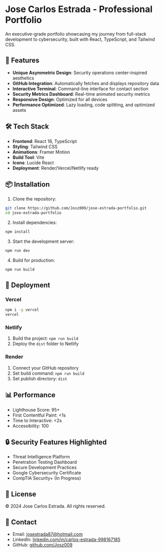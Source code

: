 # Jose Carlos Estrada - Professional Portfolio

An executive-grade portfolio showcasing my journey from full-stack development to cybersecurity, built with React, TypeScript, and Tailwind CSS.

## 🚀 Features

- **Unique Asymmetric Design**: Security operations center-inspired aesthetics
- **GitHub Integration**: Automatically fetches and displays repository data
- **Interactive Terminal**: Command-line interface for contact section
- **Security Metrics Dashboard**: Real-time animated security metrics
- **Responsive Design**: Optimized for all devices
- **Performance Optimized**: Lazy loading, code splitting, and optimized assets

## 🛠 Tech Stack

- **Frontend**: React 18, TypeScript
- **Styling**: Tailwind CSS
- **Animations**: Framer Motion
- **Build Tool**: Vite
- **Icons**: Lucide React
- **Deployment**: Render/Vercel/Netlify ready

## 📦 Installation

1. Clone the repository:
```bash
git clone https://github.com/Josz009/jose-estrada-portfolio.git
cd jose-estrada-portfolio
```

2. Install dependencies:
```bash
npm install
```

3. Start the development server:
```bash
npm run dev
```

4. Build for production:
```bash
npm run build
```

## 🚀 Deployment

### Vercel
```bash
npm i -g vercel
vercel
```

### Netlify
1. Build the project: `npm run build`
2. Deploy the `dist` folder to Netlify

### Render
1. Connect your GitHub repository
2. Set build command: `npm run build`
3. Set publish directory: `dist`

## 📊 Performance

- Lighthouse Score: 95+
- First Contentful Paint: <1s
- Time to Interactive: <2s
- Accessibility: 100

## 🔒 Security Features Highlighted

- Threat Intelligence Platform
- Penetration Testing Dashboard
- Secure Development Practices
- Google Cybersecurity Certificate
- CompTIA Security+ (In Progress)

## 📝 License

© 2024 Jose Carlos Estrada. All rights reserved.

## 📧 Contact

- Email: josestrada87@hotmail.com
- LinkedIn: [linkedin.com/in/carlos-estrada-998167185](https://linkedin.com/in/carlos-estrada-998167185)
- GitHub: [github.com/Josz009](https://github.com/Josz009)